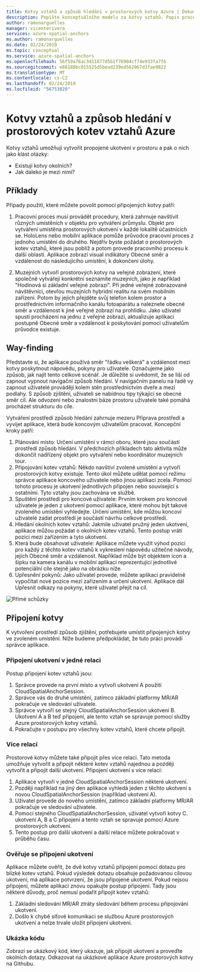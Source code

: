 ```yaml
---
title: Kotvy vztahů a způsob hledání v prostorových kotvy Azure | Dokumentace Microsoftu
description: Popište konceptuálního modelu za kotvy vztahů. Popis procesu připojování ukotvení v rámci mezeru a proces pomocí rozhraní API pro blízké ke splnění scénáři způsob hledání. Po s vysvětlením konceptuální model, přejděte na vývojáře našich ukázkových aplikací, které umožní tak s tím můžou začít implementace této situace ve svých vlastních aplikacích.
author: ramonarguelles
manager: vicenterivera
services: azure-spatial-anchors
ms.author: ramonarguelles
ms.date: 02/24/2019
ms.topic: conceptual
ms.service: azure-spatial-anchors
ms.openlocfilehash: 56f59a76ac3d11677d5b1f76904cf74e933fa7f6
ms.sourcegitcommit: e88188bc015525d5bead239ed562067d3fae9822
ms.translationtype: MT
ms.contentlocale: cs-CZ
ms.lasthandoff: 02/24/2019
ms.locfileid: "56753020"
---
```

# <a name="anchor-relationships-and-way-finding-in-azure-spatial-anchors"></a>Kotvy vztahů a způsob hledání v prostorových kotev vztahů Azure

Kotvy vztahů umožňují vytvořit propojené ukotvení v prostoru a pak o nich jako klást otázky:

* Existují kotvy okolních?
* Jak daleko je mezi nimi?

## <a name="examples"></a>Příklady

Případy použití, které můžete povolit pomocí připojených kotvy patří:

1. Pracovní proces musí provádět procedury, která zahrnuje navštívit různých umístěních v objektu pro vytváření průmyslu. Objekt pro vytváření umístěna prostorových ukotvení v každé lokalitě účastnících se. HoloLens nebo mobilní aplikace pomůže průvodce pracovní proces z jednoho umístění do druhého. Nejdřív byste požádat o prostorových kotev vztahů, které jsou poblíž a potom provede pracovního procesu k další oblasti. Aplikace zobrazí visual indikátory Obecné směr a vzdálenost do následujícího umístění, k dokončení úlohy.

2. Muzejních vytvoří prostorových kotvy na veřejné zobrazení, které společně vytvářejí konkrétní seznámíte muzejních, jako je například "Hodinová si základní veřejné zobrazí". Při jedné veřejné zobrazované návštěvníci, otevřou muzejních hybridní realitu na svém mobilním zařízení. Potom by jejich přejděte svůj telefon kolem prostor a prostřednictvím informačního kanálu fotoaparátu a naleznete obecné směr a vzdálenost k jiné veřejné zobrazí na prohlídku. Jako uživatel spustí procházení na jednu z veřejné zobrazí, aktualizuje aplikaci postupně Obecné směr a vzdálenost k poskytování pomoci uživatelům průvodce existuje.

## <a name="way-finding"></a>Way-finding

Představte si, že aplikace používá směr "řádku veškerá" a vzdálenost mezi kotvy poskytnout nápovědu, pokyny pro uživatele. Označujeme jako způsob, jak najít tento celkové scénář. Je důležité si uvědomit, že se liší od zapnout vypnout navigační způsob hledání. V navigačním panelu na řadě vy zapnout uživatelé provádějí kolem stěn prostřednictvím dveře a mezi podlahy. S způsob zjištění, uživateli se nabídnou tipy týkající se obecné směr cíl. Ale odvození nebo znalostní báze prostoru uživatele také pomáhá procházet strukturu do cíle.

Vytváření prostředí způsob hledání zahrnuje mezeru Příprava prostředí a vyvíjet aplikace, která bude koncovým uživatelům pracovat. Koncepční kroky patří:

1. Plánování místo: Určení umístění v rámci oboru, které jsou součástí prostředí způsob hledání. V předchozích příkladech tato aktivita může dokončit nadřízený objekt pro vytváření nebo koordinátor muzejních tour.
2. Připojování kotev vztahů: Někdo navštíví zvolené umístění a vytvoří prostorových kotvy existuje. Tento úkol můžete udělat pomocí režimu správce aplikace koncového uživatele nebo jinou aplikaci zcela. Pomocí tohoto procesu je ukotvení jednotlivých připojen nebo související s ostatními. Tyto vztahy jsou zachována ve službě.
3. Spuštění prostředí pro koncové uživatele: Prvním krokem pro koncové uživatele je jeden z ukotvení pomocí aplikace, které mohou být takové zvoleného umístění vyhledejte. Určení umístění, kde můžou koncoví uživatelé zadat prostředí je součástí návrhu celkové prostředí.
4. Hledání okolních kotev vztahů: Jakmile uživatel pružný jeden ukotvení, aplikace můžou požádat o okolních kotev vztahů. Tento postup vrátí pozici mezi zařízením a tyto ukotvení.
5. Která bude obsahovat uživatele: Aplikace můžete využít výhod pozici pro každý z těchto kotev vztahů k vykreslení nápovědu užitečné návody, jejich Obecné směr a vzdálenost. Například může být objektem icon a šipku na kamera kanálu v mobilní aplikaci reprezentující jednotlivé potenciální cíle stejně jako na obrázku níže.
6. Upřesnění pokynů: Jako uživatel provede, můžete aplikaci pravidelně vypočítat nové pozice mezi zařízením a určení ukotvení. Aplikace dál Upřesnit odkazy na pokyny, které uživatel přejít na cíl.

![Přímé schůzky](./media/meeting-spot.png)

## <a name="connecting-anchors"></a>Připojení kotvy

K vytvoření prostředí způsob zjištění, potřebujete umístit připojených kotvy ve zvoleném umístění. Níže budeme předpokládat, že tuto práci provádí správce aplikace.

### <a name="connecting-anchors-in-a-single-session"></a>Připojení ukotvení v jedné relaci

Postup připojení kotev vztahů jsou:

1. Správce provede na první místo a vytvoří ukotvení A použití CloudSpatialAnchorSession.
2. Správce vás do druhé umístění, zatímco základní platformy MR/AR pokračuje ve sledování uživatele.
3. Správce vytvoří se stejný CloudSpatialAnchorSession ukotvení B. Ukotvení A a B teď připojení, ale tento vztah se spravuje pomocí služby Azure prostorových kotvy vztahů.
4. Pokračujte v postupu pro všechny kotev vztahů, které chcete připojit.

### <a name="multiple-sessions"></a>Více relací

Prostorové kotvy můžete také připojit přes více relací. Tato metoda umožňuje vytvořit a připojit některé kotev vztahů najednou a později vytvořit a připojit další ukotvení. Připojení ukotvení s více relací:

1. Aplikace vytvoří v jedné CloudSpatialAnchorSession některé ukotvení.
2. Později například na jiný den aplikace vyhledá jeden z těchto ukotvení s novou CloudSpatialAnchorSession (například ukotvení A).
3. Uživatel provede do nového umístění, zatímco základní platformy MR/AR pokračuje ve sledování uživatele.
4. Pomocí stejného CloudSpatialAnchorSession, uživatel vytvoří kotvy C. ukotvení A, B a C připojení a tento vztah se spravuje pomocí Azure prostorových ukotvení.
5. Tento postup pro další ukotvení a další relace můžete pokračovat v průběhu času.

### <a name="verifying-anchor-connections"></a>Ověřuje se připojení ukotvení

Aplikace můžete ověřit, že dvě kotvy vztahů připojeni pomocí dotazu pro blízké kotev vztahů. Pokud výsledek dotazu obsahuje požadovanou cílovou ukotvení, má aplikace potvrzení, že jsou připojené ukotvení. Pokud nejsou připojeni, můžete aplikaci znovu opakujte postup připojení. Tady jsou některé důvody, proč nemusí podařit připojit kotev vztahů:

1. Základní sledování MR/AR ztráty sledování během procesu připojování ukotvení.
2. Došlo k chybě síťové komunikaci se službou Azure prostorových ukotvení a nelze trvale uložit připojení ukotvení.

### <a name="sample-code"></a>Ukázka kódu

Zobrazí se ukázkový kód, který ukazuje, jak připojit ukotvení a proveďte okolních dotazy. Odkazovat na ukázkové aplikace Azure prostorových kotvy na Githubu.
